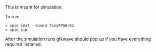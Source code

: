 This is meant for simulation.

To run:

```
> apio init --board TinyFPGA-B2
> apio sim
```

After the simulation runs gtkwave should pop up if you have everything required installed.